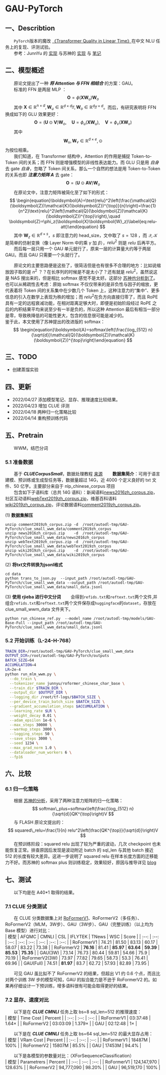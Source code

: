 # GAU-PyTorch
## 一、Describtion
&emsp;&emsp;`PyTorch`版本的魔改 [《Transformer Quality in Linear Time》](https://arxiv.org/abs/2202.10447)在中文 NLU 任务上的复现、评测试验。  
&emsp;&emsp;参考：JunnYu 的 [实现](https://github.com/JunnYu/GAU-alpha-pytorch) 与苏神的 [实现](https://github.com/ZhuiyiTechnology/GAU-alpha) 与 [笔记](https://spaces.ac.cn/archives/8934)

## 二、模型概述
&emsp;&emsp;原论文提出了一种 ***将 Attention 与 FFN 相结合*** 的方案：GAU。  
&emsp;&emsp;标准的 FFN 是两层 MLP ：  
$$
\begin{equation}\boldsymbol{O}=\phi(\boldsymbol{X}\boldsymbol{W}_u)\boldsymbol{W}_o\end{equation}
$$
&emsp;&emsp;其中 $\boldsymbol{X}\in\mathbb{R}^{n\times d},\boldsymbol{W}_u\in\mathbb{R}^{d\times d_{ff}},\boldsymbol{W}_o\in\mathbb{R}^{d_{ff}\times d}$。而后，有研究表明将 FFN 换成如下的 GLU 效果更好：  
$$
\begin{equation}\boldsymbol{O}=(\boldsymbol{U}\odot\boldsymbol{V})\boldsymbol{W}_o,\quad \boldsymbol{U}=\phi_u(\boldsymbol{X}\boldsymbol{W}_u),\quad\boldsymbol{V}=\phi_v(\boldsymbol{X}\boldsymbol{W}_v)\end{equation}
$$
&emsp;&emsp;其中 $$\boldsymbol{W}_u,\boldsymbol{W}_v\in\mathbb{R}^{d\times e},\odot $$ 为按位相乘。  
&emsp;&emsp;我们知道，在 Transformer 结构中，Attention 的作用是捕捉 Token-to-Token 间的关系；而 FFN 则是增强模型的非线性表达能力。而 GLU 只是用 *自身* 去 gate *自身*，忽略了 Token 间关系，那么一个自然的想法是用 Token-to-Token 的关系也即 ***注意力矩阵 A*** 去 gate：  
$$
\begin{equation}\boldsymbol{O}=(\boldsymbol{U}\odot\boldsymbol{A}\boldsymbol{V})\boldsymbol{W}_o\label{eq:mix}\end{equation}
$$
&emsp;&emsp;在原论文中，注意力矩阵被简化至了如下的形式：  
$$
\begin{equation}\boldsymbol{A}=\text{relu}^2\left(\frac{\mathcal{Q}(\boldsymbol{Z})\mathcal{K}(\boldsymbol{Z})^{\top}}{n}\right)=\frac{1}{n^2}\text{relu}^2\left(\mathcal{Q}(\boldsymbol{Z})\mathcal{K}(\boldsymbol{Z})^{\top}\right),\quad \boldsymbol{Z}=\phi_z(\boldsymbol{X}\boldsymbol{W}_z)\label{eq:relu-att}\end{equation}
$$
&emsp;&emsp;其中 $\boldsymbol{W}_z\in\mathbb{R}^{d\times s}$，$s$ 即注意力的 head_size，文中取了 $s=128$ ，而 $\mathcal{Q},\mathcal{K}$ 是简单的仿射变换（像 Layer Norm 中的乘 $\gamma$ 加  $\beta$），$relu^2$ 则是 $relu$ 后再平方。  
&emsp;&emsp;而后每一层只用一个 GAU 单元就行了，原来一层的计算量大约等于两层 GAU。而且 GAU 只需要一个头就行了。  

&emsp;&emsp;原论文的主要思路便是这些了，很简洁但是也有很多不合理的地方：比如说缩放因子取的是 $n^2$ ？？在长序列的时候是不是太小了？还有就是 $relu^2$​ ，虽然说这是 NAS 搜出来的，但是相比 softmax 感觉不是太好。这部分 [苏神也分析到了](https://spaces.ac.cn/archives/9019)。也可以从稀疏性去考虑：原始 softmax 不仅仅带来的是非负性与因子的缩放，更代表着将 Token 间的关系集中在少数几个 Token 上，这种注意力的“集中”、更多信息的引入在数学上表现为秩的增加；而 $relu^2$​ 在负方向直接归零了，而且 RoPE 具有一定的远程衰减功能，在相对距离足够大时，即便是初始阶段经过 RoPE 之后的内积结果平均来说至少有一半是负的，所以这种 Attention 最后有相当一部分是零，导致秩降低的可能性更大，包含的信息很可能是减少的。  
鉴于此，本文使用了苏神提出的改进版的 softmax：  
$$
\begin{equation}\boldsymbol{A}=softmax\left(\frac{\log_{512} n}{\sqrt{d}}\mathcal{Q}(\boldsymbol{Z})\mathcal{K}(\boldsymbol{Z})^{\top}\right)\end{equation}
$$

## 三、TODO
- 创建蒸馏实验  

## 四、更新
- 2022/04/27 添加模型笔记、显存、推理速度比较结果。   
- 2022/04/23 增加 CLUE 评测  
- 2022/04/18 两种归一化策略比较  
- 2022/04/14 重构预训练代码  

## 五、Pretrain
&emsp;&emsp;WWM，结巴分词  
### 5.1 准备数据
&emsp;&emsp;基于 ***CLUECorpusSmall***，数据处理教程 [来源](https://github.com/PaddlePaddle/PaddleNLP/blob/develop/examples/language_model/data_tools/README.md)
&emsp;&emsp;**数据集简介**：可用于语言建模、预训练或生成型任务等，数据量超过 14G，近 4000 个定义良好的 txt 文件、50 亿字。主要部分来自于 nlp_chinese_corpus 项目  
&emsp;&emsp;包含如下子语料库（总共 14G 语料）：新闻语料[news2016zh_corpus.zip](https://bj.bcebos.com/v1/ai-studio-online/6bac09db4e6d4857b6d680d34447457490cb2dbdd8b8462ea1780a407f38e12b?responseContentDisposition=attachment%3B%20filename%3Dnews2016zh_corpus.zip)， 社区互动语料[webText2019zh_corpus.zip](https://bj.bcebos.com/v1/ai-studio-online/83da03f7b4974871a52348b41c16c7e3b34a26d5ca644f558df8435be4de51c3?responseContentDisposition=attachment%3B%20filename%3DwebText2019zh_corpus.zip)，维基百科语料[wiki2019zh_corpus.zip](https://bj.bcebos.com/v1/ai-studio-online/d7a166408d8b4ffdaf4de9cfca09f6ee1e2340260f26440a92f78134d068b28f?responseContentDisposition=attachment%3B%20filename%3Dwiki2019zh_corpus.zip)，评论数据语料[comment2019zh_corpus.zip](https://bj.bcebos.com/v1/ai-studio-online/b66ddd445735408383c42322850ac4bb82faf9cc611447c2affb925443de7a6d?responseContentDisposition=attachment%3B%20filename%3Dcomment2019zh_corpus.zip)。  

(1) **数据集解压**
``` shell
unzip comment2019zh_corpus.zip -d  /root/autodl-tmp/GAU-PyTorch/clue_small_wwm_data/comment2019zh_corpus
unzip news2016zh_corpus.zip    -d  /root/autodl-tmp/GAU-PyTorch/clue_small_wwm_data/news2016zh_corpus  
unzip webText2019zh_corpus.zip -d  /root/autodl-tmp/GAU-PyTorch/clue_small_wwm_data/webText2019zh_corpus
unzip wiki2019zh_corpus.zip    -d  /root/autodl-tmp/GAU-PyTorch/clue_small_wwm_data/wiki2019zh_corpus  
```
(2) **将txt文件转换为jsonl格式**
```shell
cd data
python trans_to_json.py  --input_path /root/autodl-tmp/GAU-PyTorch/clue_small_wwm_data --output_path /root/autodl-tmp/GAU-PyTorch/clue_small_wwm_data/small_data.jsonl
```
(3) **使用 rjieba 进行中文分词**
&emsp;&emsp;会得到`refids.txt`和`reftext.txt`两个文件,并组合`refids.txt`和`reftext.txt`两个文件保存成`huggingface`的`dataset`，存放在 clue_small_wwm_data 文件夹下。  
```shell
python run_chinese_ref.py  --model_name /root/autodl-tmp/models/GAU-Base-Full --input_path /root/autodl-tmp/GAU-PyTorch/clue_small_wwm_data/small_data.jsonl
```

### 5.2 开始训练（L-24-H-768）
```bash
TRAIN_DIR=/root/autodl-tmp/GAU-PyTorch/clue_small_wwm_data
OUTPUT_DIR=/root/autodl-tmp/GAU-PyTorch/outputs
BATCH_SIZE=64
ACCUMULATION=4
LR=2e-4
python run_mlm_wwm.py \
  --do_train \
  --tokenizer_name junnyu/roformer_chinese_char_base \
  --train_dir $TRAIN_DIR \
  --output_dir $OUTPUT_DIR \
  --logging_dir /root/tf-logs/$BATCH_SIZE \
  --per_device_train_batch_size $BATCH_SIZE \
  --gradient_accumulation_steps $ACCUMULATION \
  --learning_rate $LR \
  --weight_decay 0.01 \
  --adam_epsilon 1e-6 \
  --max_steps 30000 \
  --warmup_steps 3000 \
  --logging_steps 50 \
  --save_steps 3000 \
  --seed 1234 \
  --max_grad_norm 1.0 \
  --dataloader_num_workers 6 \
  --fp16
```

## 六、比较
### 6.1 归一化策略
&emsp;&emsp;根据 [苏神的分析](https://spaces.ac.cn/archives/9019)，采用了两种注意力矩阵的归一化策略：  
$$
softmax\_plus=softmax\left(\frac{\log_{512} n}{\sqrt{d}}QK^{\top}\right)V
$$
&emsp;&emsp;与 FLASH 原论文提出的：  
$$
squared\_relu=\frac{1}{n} relu^2\left(\frac{QK^{\top}}{\sqrt{d}}\right)V
$$
&emsp;&emsp;在预训练阶段：squared relu 出现了较为严重的波动，几次 checkpoint 也未能恢复正常。排查原因后发现是波动附近 batch 的 sql_len 与其他 batch 接近 512 的长度有较大差异。这进一步说明了 squared relu 在样本长度方面的迁移能力不好。而苏神的 softmax plus 则训练稳定，效果较好，原因与推导详见 [blog](https://spaces.ac.cn/archives/9019)  

## 七、测试
&emsp;&emsp;以下均是在 A40*1 取得的结果。  
### 7.1 CLUE 分类测试
&emsp;&emsp;在 CLUE 分类数据集上对 [RoFormerV1](https://huggingface.co/junnyu/roformer_chinese_base)、RoFormerV2（多任务）、RoFormerV2（MLM，3W步）、GAU（3W步）、GAU（完整训练）（以上均为 Base 模型）进行对比：  
|  模型  | AFQMC  | CMNLI | CSL | IFLYTEK | TNews | WSC | Score |
|  :--:  | :--:  | :--:  | :--:  | :--:  | :--:  | :--:  | :--:  |
| RoFormerV1 | 74.21 | 81.50 | 83.13 | 60.17 | 58.07 | 83.22 | 73.38 |
| RoFormerV2 | **76.16** | 81.41 | **85.97** | **63.64** | **59.39** | **85.53** | **75.35** |
| GAU(3W) | 73.14 | 76.73 | 80.44 | 59.81 | 54.66 | 75.9 | 70.19 |
| RoFormerV2(3W) | 73.97 | 77.82 | 79.65 | 58.73 | 53.3 | 76.41 | 69.96 |
| GAU(Full) | 74.51 | **81.97** | 83.7 | 62.72 | 57.93 | 82.89 | 73.95 |

&emsp;&emsp;可见 GAU 虽比拟不了 RoFormerV2 的结果，但超出 V1 约 0.6 个点，而且比对两个训练 3W 步的模型可知，GAU 的拟合能力是不逊于 RoFormerV2 的。如果再仔细设计一下预训练，增多语料很有可能会取得更好的结果。  

### 7.2 显存、速度对比
&emsp;&emsp;以下是在 ***CLUE CMNLI*** 任务上取 bs=8 sql_len=512 的推理速度：  
|  模型   | Time Cost  | Percent |
|  :--:  | :--:  | :--:  |
| RoFormerV1 | 03:37:48 | 1.64× |
| RoFormerV2 | 03:03:09 | 1.379× |
| GAU | 02:12:48 | 1× |

&emsp;&emsp;以下是在 ***CLUE CMNLI*** 任务上取 bs=64 sql_len=512 的最大显存占用：  
|  模型   | VRam Cost  | Percent |
|  :--:  | :--:  | :--:  |
| RoFormerV1 | 18487M | 100% |
| RoFormerV2 | 15807M | 85.5% |
| GAU | 17453M | 94.4% |

&emsp;&emsp;以下是各模型的参数量对比：（XForSequenceClassification）  
|  模型   | Parametrers  | Percent |
|  :--:  | :--:  | :--:  |
| RoFormerV1 | 124,147,970 | 128.63% |
| RoFormerV2 | 94,777,090 | 98.20% |
| GAU | 96,519,170 | 100% |